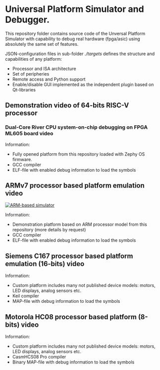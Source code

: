 Universal Platform Simulator and Debugger.
=====================

This repository folder contains source code of the Unversal Platform Simulator
with capability to debug real hardware (fpga/asic) using absolutely the
same set of features.

JSON-configuration files in sub-folder *./targets* defines the structure
and capabilities of any platform:

- Processor and ISA architecture
- Set of peripheries
- Remote access and Python support
- Enable/disable GUI implemented as the independent plugin based on Qt-libraries

## Demonstration video of 64-bits RISC-V processor

### Dual-Core River CPU system-on-chip debugging on FPGA ML605 board video

Information:

  - Fully opened platform from this repository loaded with Zephy OS firmware.
  - GCC compiler
  - ELF-file with enabled debug information to load the symbols


## ARMv7 processor based platform emulation video

[![ARM-based simulator](https://img.youtube.com/vi/h-NNvXWnNEU/hqdefault.jpg)](https://youtu.be/h-NNvXWnNEU)

Information:

  - Demonstration platform based on ARM processor model from this repository (more details by request)
  - GCC compiler
  - ELF-file with enabled debug information to load the symbols


## Siemens C167 processor based platform emulation (16-bits) video

Information:

  - Custom platform includes many not published device models: motors, LED displays, analog sensors etc.
  - Keil compiler
  - MAP-file with debug information to load the symbols


## Motorola HC08 processor based platform (8-bits) video

Information:

  - Custom platform includes many not published device models: motors, LED displays, analog sensors etc.
  - CasmHCS08 Pro compiler
  - Binary MAP-file with debug information to load the symbols

